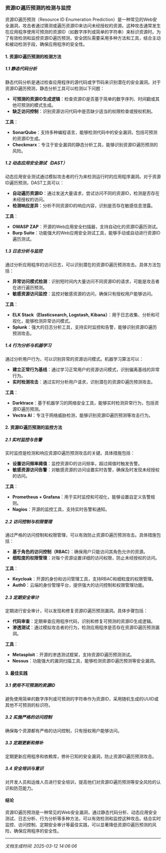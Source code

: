 ### 资源ID遍历预测的检测与监控

资源ID遍历预测（Resource ID Enumeration Prediction）是一种常见的Web安全漏洞，攻击者通过猜测或遍历资源ID来访问未经授权的资源。这种攻击通常发生在应用程序使用可预测的资源ID（如数字序列或简单的字符串）来标识资源时。为了有效检测和监控资源ID遍历预测，安全团队需要采用多种方法和工具，结合主动和被动检测手段，确保应用程序的安全性。

#### 1. 资源ID遍历预测的检测方法

##### 1.1 静态代码分析
静态代码分析是通过检查应用程序的源代码或字节码来识别潜在的安全漏洞。对于资源ID遍历预测，静态分析工具可以检测以下问题：
- **可预测的资源ID生成逻辑**：检查资源ID是否基于简单的数字序列、时间戳或其他可预测的模式生成。
- **缺乏访问控制**：识别资源访问代码中是否缺少适当的权限检查或授权机制。

**工具**：
- **SonarQube**：支持多种编程语言，能够检测代码中的安全漏洞，包括可预测的资源ID生成。
- **Checkmarx**：专注于安全漏洞的静态分析工具，能够识别资源ID遍历预测的风险。

##### 1.2 动态应用安全测试（DAST）
动态应用安全测试通过模拟攻击者的行为来检测运行时的应用程序漏洞。对于资源ID遍历预测，DAST工具可以：
- **自动遍历资源ID**：通过发送大量请求，尝试访问不同的资源ID，检测是否存在未经授权的访问。
- **检测响应差异**：分析不同资源ID的响应内容，识别是否存在敏感信息泄露。

**工具**：
- **OWASP ZAP**：开源的Web应用安全扫描器，支持自动化的资源ID遍历测试。
- **Burp Suite**：功能强大的Web应用安全测试工具，能够手动或自动进行资源ID遍历测试。

##### 1.3 日志分析与监控
通过分析应用程序的访问日志，可以识别潜在的资源ID遍历预测攻击。具体方法包括：
- **异常访问模式检测**：识别短时间内大量访问不同资源ID的请求，可能是攻击者在进行遍历预测。
- **敏感资源访问监控**：监控对敏感资源的访问，确保只有授权用户能够访问。

**工具**：
- **ELK Stack（Elasticsearch, Logstash, Kibana）**：用于日志收集、分析和可视化，能够检测异常访问模式。
- **Splunk**：强大的日志分析工具，支持实时监控和告警，能够识别资源ID遍历预测攻击。

##### 1.4 行为分析与机器学习
通过分析用户行为，可以识别异常的资源访问模式。机器学习算法可以：
- **建立正常行为基线**：通过学习正常用户的资源访问模式，识别偏离基线的异常行为。
- **实时检测攻击**：通过实时分析用户请求，识别潜在的资源ID遍历预测攻击。

**工具**：
- **Darktrace**：基于机器学习的网络安全工具，能够实时检测异常行为，包括资源ID遍历预测。
- **Vectra AI**：专注于网络威胁检测，能够识别资源ID遍历预测等攻击行为。

#### 2. 资源ID遍历预测的监控方法

##### 2.1 实时监控与告警
实时监控是检测和响应资源ID遍历预测攻击的关键。具体措施包括：
- **设置访问频率阈值**：监控资源ID的访问频率，超过阈值时触发告警。
- **敏感资源访问告警**：对敏感资源的访问设置实时告警，确保及时发现未经授权的访问。

**工具**：
- **Prometheus + Grafana**：用于实时监控和可视化，能够设置自定义告警规则。
- **Nagios**：开源的监控工具，支持实时告警和通知。

##### 2.2 访问控制与权限管理
通过严格的访问控制和权限管理，可以有效防止资源ID遍历预测攻击。具体措施包括：
- **基于角色的访问控制（RBAC）**：确保用户只能访问其角色允许的资源。
- **细粒度的权限管理**：对每个资源设置详细的访问权限，防止未经授权的访问。

**工具**：
- **Keycloak**：开源的身份和访问管理工具，支持RBAC和细粒度的权限管理。
- **Auth0**：云端的身份管理平台，提供强大的访问控制和权限管理功能。

##### 2.3 定期安全审计
定期进行安全审计，可以发现和修复资源ID遍历预测漏洞。具体步骤包括：
- **代码审查**：定期审查应用程序代码，识别和修复可预测的资源ID生成逻辑。
- **渗透测试**：通过模拟攻击者的行为，检测应用程序是否存在资源ID遍历预测漏洞。

**工具**：
- **Metasploit**：开源的渗透测试框架，支持资源ID遍历预测测试。
- **Nessus**：功能强大的漏洞扫描工具，能够检测资源ID遍历预测等安全漏洞。

#### 3. 最佳实践

##### 3.1 使用不可预测的资源ID
避免使用简单的数字序列或可预测的字符串作为资源ID，采用随机生成的UUID或其他不可预测的标识符。

##### 3.2 实施严格的访问控制
确保每个资源都有严格的访问控制，只有授权用户能够访问。

##### 3.3 定期更新和修补
定期更新应用程序和依赖库，修补已知的安全漏洞，防止资源ID遍历预测攻击。

##### 3.4 安全培训与意识
对开发人员和运维人员进行安全培训，提高他们对资源ID遍历预测等安全风险的认识和防范能力。

#### 结论

资源ID遍历预测是一种常见的Web安全漏洞，通过静态代码分析、动态应用安全测试、日志分析、行为分析等多种方法，可以有效检测和监控这种攻击。结合实时监控、访问控制、定期安全审计等最佳实践，可以显著降低资源ID遍历预测的风险，确保应用程序的安全性。

---

*文档生成时间: 2025-03-12 14:06:06*



















